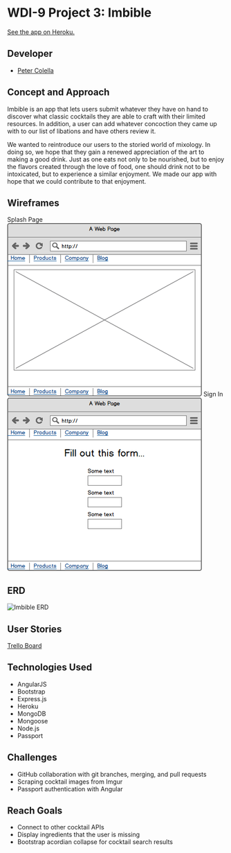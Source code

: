 # WDI-9 Project 3: Imbible

[See the app on Heroku.](https://via-vendor-app.herokuapp.com/)

## Developer

* [Peter Colella](https://github.com/petercolella)

## Concept and Approach

Imbible is an app that lets users submit whatever they have on hand to discover what classic cocktails they are able to craft with their limited resources. In addition, a user can add whatever concoction they came up with to our list of libations and have others review it.

We wanted to reintroduce our users to the storied world of mixology. In doing so, we hope that they gain a renewed appreciation of the art to making a good drink. Just as one eats not only to be nourished, but to enjoy the flavors created through the love of food, one should drink not to be intoxicated, but to experience a similar enjoyment. We made our app with hope that we could contribute to that enjoyment.

## Wireframes

Splash Page
  ![Splash Page](/wireframes/splash-page.png)
Sign In
  ![Sign In](/wireframes/sign-in.png)

## ERD

![Imbible ERD](/ERD/Imbible-ERD2.png)

## User Stories

[Trello Board](https://trello.com/b/SB2a1Q4g/imbible-app)

## Technologies Used

* AngularJS
* Bootstrap
* Express.js
* Heroku
* MongoDB
* Mongoose
* Node.js
* Passport

## Challenges

* GitHub collaboration with git branches, merging, and pull requests
* Scraping cocktail images from Imgur
* Passport authentication with Angular

## Reach Goals

* Connect to other cocktail APIs
* Display ingredients that the user is missing
* Bootstrap acordian collapse for cocktail search results